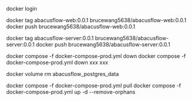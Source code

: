 docker login

docker tag abacusflow-web:0.0.1 brucewang5638/abacusflow-web:0.0.1
docker push brucewang5638/abacusflow-web:0.0.1

docker tag abacusflow-server:0.0.1 brucewang5638/abacusflow-server:0.0.1
docker push brucewang5638/abacusflow-server:0.0.1

docker compose -f docker-compose-prod.yml down
docker compose -f docker-compose-prod.yml down xxx xxx

docker volume rm abacusflow_postgres_data

docker compose -f docker-compose-prod.yml pull
docker compose -f docker-compose-prod.yml up -d --remove-orphans

